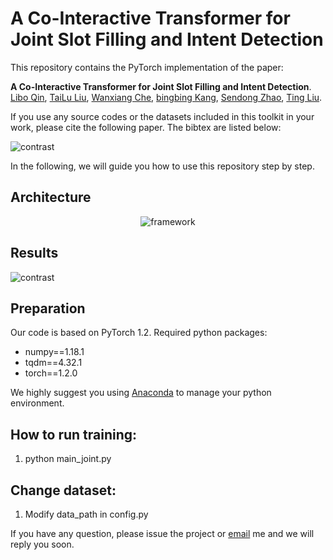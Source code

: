 # A Co-Interactive Transformer for Joint Slot Filling and Intent Detection
This repository contains the PyTorch implementation of the paper: 

**A Co-Interactive Transformer for Joint Slot Filling and Intent Detection**. [Libo Qin](http://ir.hit.edu.cn/~lbqin/), [TaiLu Liu](https://github.com/labage), [Wanxiang Che](http://ir.hit.edu.cn/~car/chinese.htm), [bingbing Kang](https://github.com/kangbrilliant), [Sendong Zhao](https://sites.google.com/site/zhaosendong/), [Ting Liu](http://ir.hit.edu.cn/~liuting/).

If you use any source codes or the datasets included in this toolkit in your work, please cite the following paper. The bibtex are listed below:

![contrast](img/contrast.png)

In the following, we will guide you how to use this repository step by step.

## Architecture

<div align=center><img src="img/framework.png"  alt="framework" /></div>

## Results

![contrast](img/result.png)

## Preparation

Our code is based on PyTorch 1.2. Required python packages:

-   numpy==1.18.1
-   tqdm==4.32.1
-   torch==1.2.0

We highly suggest you using [Anaconda](https://www.anaconda.com/) to manage your python environment.

## How to run training:
1) python main_joint.py

## Change dataset:
1) Modify data_path in config.py

If you have any question, please issue the project or [email](478421198@qq.com) me and we will reply you soon.
